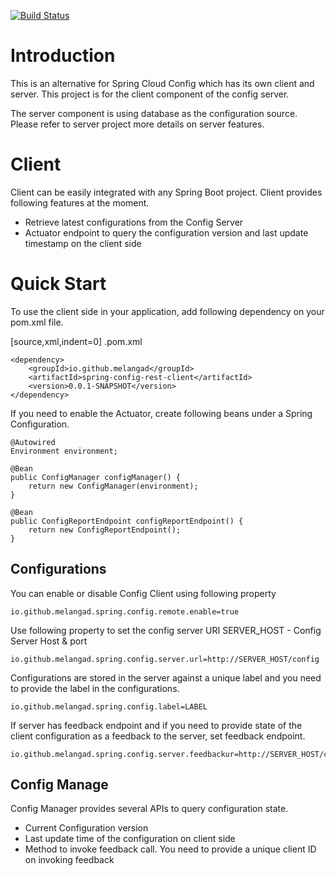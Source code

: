 [![Build Status](https://dev.azure.com/melanga0355/Spring%20Config%20Server/_apis/build/status/melangad.spring-config-rest-server?branchName=master)](https://dev.azure.com/melanga0355/Spring%20Config%20Server/_build/latest?definitionId=1&branchName=master)

# Introduction
This is an alternative for Spring Cloud Config which has its own client and server. This project is for the client component of the config server.

The server component is using database as the configuration source. Please refer to server project more details on server features.

# Client
Client can be easily integrated with any Spring Boot project. Client provides following features at the moment.

* Retrieve latest configurations from the Config Server
* Actuator endpoint to query the configuration version and last update timestamp on the client side

# Quick Start
To use the client side in your application, add following dependency on your pom.xml file.

[source,xml,indent=0]
.pom.xml
```
<dependency>
    <groupId>io.github.melangad</groupId>
    <artifactId>spring-config-rest-client</artifactId>
    <version>0.0.1-SNAPSHOT</version>
</dependency>
```

If you need to enable the Actuator, create following beans under a Spring Configuration.

```
@Autowired
Environment environment;

@Bean
public ConfigManager configManager() {
    return new ConfigManager(environment);
}

@Bean
public ConfigReportEndpoint configReportEndpoint() {
    return new ConfigReportEndpoint();
}
```

## Configurations
You can enable or disable Config Client using following property
```
io.github.melangad.spring.config.remote.enable=true
```

Use following property to set the config server URI
SERVER_HOST - Config Server Host & port
```
io.github.melangad.spring.config.server.url=http://SERVER_HOST/config
```

Configurations are stored in the server against a unique label and you need to provide the label in the configurations.
```
io.github.melangad.spring.config.label=LABEL
```
If server has feedback endpoint and if you need to provide state of the client configuration as a feedback to the server, set feedback endpoint.
```
io.github.melangad.spring.config.server.feedbackur=http://SERVER_HOST/config/feedback
```
## Config Manage
Config Manager provides several APIs to query configuration state.
* Current Configuration version
* Last update time of the configuration on client side
* Method to invoke feedback call. You need to provide a unique client ID on invoking feedback